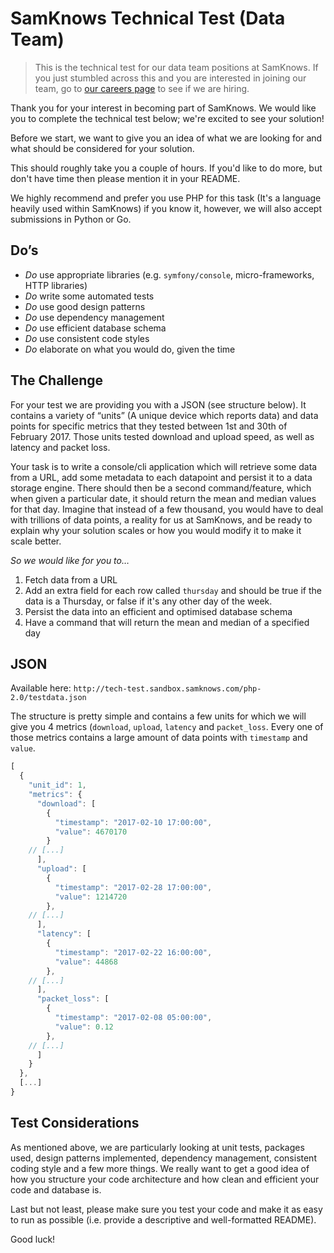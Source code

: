 # SamKnows Technical Test (Data Team)

> This is the technical test for our data team positions at SamKnows. If you just stumbled across this and you are interested in joining our team, go to [our careers page](https://samknows.com/careers) to see if we are hiring.

Thank you for your interest in becoming part of SamKnows. We would like you to complete the technical test below; we're excited to see your solution!

Before we start, we want to give you an idea of what we are looking for and what should be considered for your solution.

This should roughly take you a couple of hours. If you'd like to do more, but don't have time then please mention it in your README.

We highly recommend and prefer you use PHP for this task (It's a language heavily used within SamKnows) if you know it, however, we will also accept submissions in Python or Go.

## Do’s
- *Do* use appropriate libraries (e.g. `symfony/console`, micro-frameworks, HTTP libraries)
- *Do* write some automated tests
- *Do* use good design patterns
- *Do* use dependency management
- *Do* use efficient database schema
- *Do* use consistent code styles
- *Do* elaborate on what you would do, given the time

## The Challenge
For your test we are providing you with a JSON (see structure below). It contains a variety of “units” (A unique device which reports data) and data points for specific metrics that they tested between 1st and 30th of February 2017. Those units tested download and upload speed, as well as latency and packet loss.

Your task is to write a console/cli application which will retrieve some data from a URL, add some metadata to each datapoint and persist it to a data storage engine. There should then be a second command/feature, which when given a particular date, it should return the mean and median values for that day. Imagine that instead of a few thousand, you would have to deal with trillions of data points, a reality for us at SamKnows, and be ready to explain why your solution scales or how you would modify it to make it scale better.

*So we would like for you to…*
1. Fetch data from a URL
2. Add an extra field for each row called `thursday` and should be true if the data is a Thursday, or false if it's any other day of the week.
3. Persist the data into an efficient and optimised database schema
4. Have a command that will return the mean and median of a specified day

## JSON
Available here: `http://tech-test.sandbox.samknows.com/php-2.0/testdata.json`

The structure is pretty simple and contains a few units for which we will give you 4 metrics (`download`, `upload`, `latency` and `packet_loss`. Every one of those metrics contains a large amount of data points with `timestamp` and `value`.

```javascript
[
  {
    "unit_id": 1,
    "metrics": {
      "download": [
        {
          "timestamp": "2017-02-10 17:00:00",
          "value": 4670170
        }
	// [...]
      ],
      "upload": [
        {
          "timestamp": "2017-02-28 17:00:00",
          "value": 1214720
        },
	// [...]
      ],
      "latency": [
        {
          "timestamp": "2017-02-22 16:00:00",
          "value": 44868
        },
	// [...]
      ],
      "packet_loss": [
        {
          "timestamp": "2017-02-08 05:00:00",
          "value": 0.12
        },
	// [...]
      ]
    }
  },
  [...]
}
```

## Test Considerations

As mentioned above, we are particularly looking at unit tests, packages used, design patterns implemented, dependency management, consistent coding style and a few more things. We really want to get a good idea of how you structure your code architecture and how clean and efficient your code and database is.

Last but not least, please make sure you test your code and make it as easy to run as possible (i.e. provide a descriptive and well-formatted README).

Good luck!
